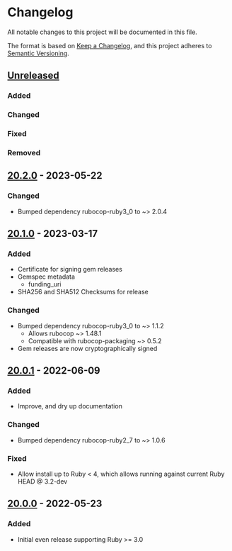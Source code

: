 # Changelog
All notable changes to this project will be documented in this file.

The format is based on [Keep a Changelog](https://keepachangelog.com/en/1.0.0/),
and this project adheres to [Semantic Versioning](https://semver.org/spec/v2.0.0.html).

## [Unreleased]
### Added
### Changed
### Fixed
### Removed

## [20.2.0] - 2023-05-22
### Changed
- Bumped dependency rubocop-ruby3_0 to ~> 2.0.4

## [20.1.0] - 2023-03-17
### Added
- Certificate for signing gem releases
- Gemspec metadata
  - funding_uri
- SHA256 and SHA512 Checksums for release
### Changed
- Bumped dependency rubocop-ruby3_0 to ~> 1.1.2
  - Allows rubocop ~> 1.48.1
  - Compatible with rubocop-packaging ~> 0.5.2
- Gem releases are now cryptographically signed

## [20.0.1] - 2022-06-09
### Added
- Improve, and dry up documentation
### Changed
- Bumped dependency rubocop-ruby2_7 to ~> 1.0.6
### Fixed
- Allow install up to Ruby < 4, which allows running against current Ruby HEAD @ 3.2-dev

## [20.0.0] - 2022-05-23
### Added
- Initial even release supporting Ruby >= 3.0

[Unreleased]: https://github.com/rubocop-lts/rubocop-lts/compare/v20.2.0...HEAD
[20.2.0]: https://github.com/rubocop-lts/rubocop-lts/compare/v20.1.0...v20.2.0
[20.1.0]: https://github.com/rubocop-lts/rubocop-lts/compare/v20.0.1...v20.1.0
[20.0.1]: https://github.com/rubocop-lts/rubocop-lts/compare/v20.0.0...v20.0.1
[20.0.0]: https://gitlab.com/rubocop-lts/rubocop-lts/-/tags/v20.0.0

